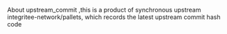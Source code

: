 About upstream_commit ,this is a product of synchronous upstream integritee-network/pallets, which records the latest upstream commit hash code 
